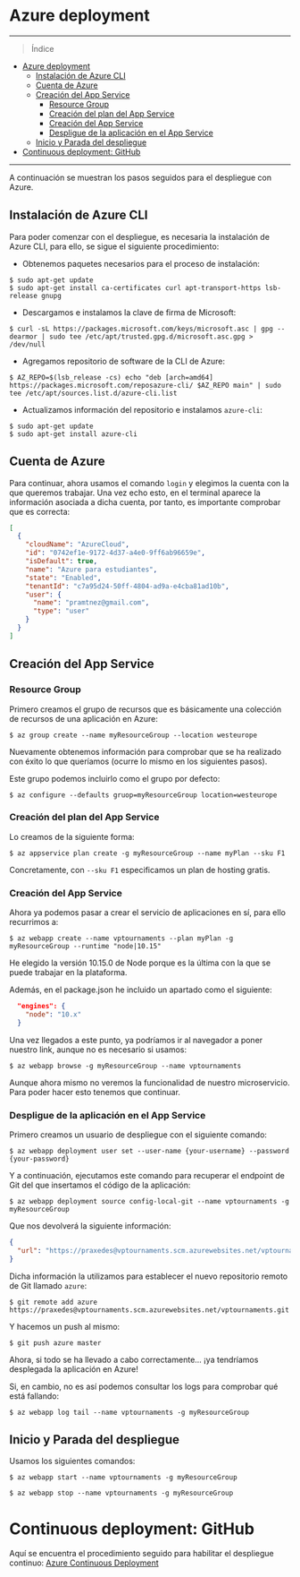 # Azure deployment

___________________________________

> Índice 

<!--ts-->
- [Azure deployment](#azure-deployment)
  - [Instalación de Azure CLI](#instalaci%c3%b3n-de-azure-cli)
  - [Cuenta de Azure](#cuenta-de-azure)
  - [Creación del App Service](#creaci%c3%b3n-del-app-service)
    - [Resource Group](#resource-group)
    - [Creación del plan del App Service](#creaci%c3%b3n-del-plan-del-app-service)
    - [Creación del App Service](#creaci%c3%b3n-del-app-service-1)
    - [Despligue de la aplicación en el App Service](#despligue-de-la-aplicaci%c3%b3n-en-el-app-service)
  - [Inicio y Parada del despliegue](#inicio-y-parada-del-despliegue)
- [Continuous deployment: GitHub](#continuous-deployment-github)
<!--te-->

__________________________________________

A continuación se muestran los pasos seguidos para el despliegue con Azure.

## Instalación de Azure CLI

<a name="instalacion"></a>


Para poder comenzar con el despliegue, es necesaria la instalación de Azure CLI, para ello, se sigue el siguiente procedimiento:

- Obtenemos paquetes necesarios para el proceso de instalación:
```shell
$ sudo apt-get update
$ sudo apt-get install ca-certificates curl apt-transport-https lsb-release gnupg
```  
- Descargamos e instalamos la clave de firma de Microsoft:  
```shell
$ curl -sL https://packages.microsoft.com/keys/microsoft.asc | gpg --dearmor | sudo tee /etc/apt/trusted.gpg.d/microsoft.asc.gpg > /dev/null
```
- Agregamos repositorio de software de la CLI de Azure:
```shell
$ AZ_REPO=$(lsb_release -cs) echo "deb [arch=amd64] https://packages.microsoft.com/reposazure-cli/ $AZ_REPO main" | sudo tee /etc/apt/sources.list.d/azure-cli.list
```
- Actualizamos información del repositorio e instalamos ```azure-cli```:
```shell
$ sudo apt-get update
$ sudo apt-get install azure-cli
```

## Cuenta de Azure

<a name="cuenta"></a>


Para continuar, ahora usamos el comando ```login``` y elegimos la cuenta con la que queremos trabajar. Una vez echo esto, en el terminal aparece la información asociada a dicha cuenta, por tanto, es importante comprobar que es correcta:
```JSON
[
  {
    "cloudName": "AzureCloud",
    "id": "0742ef1e-9172-4d37-a4e0-9ff6ab96659e",
    "isDefault": true,
    "name": "Azure para estudiantes",
    "state": "Enabled",
    "tenantId": "c7a95d24-50ff-4804-ad9a-e4cba81ad10b",
    "user": {
      "name": "pramtnez@gmail.com",
      "type": "user"
    }
  }
]
```


## Creación del App Service

<a name="appserv"></a>


### Resource Group

<a name="g"></a>


Primero creamos el grupo de recursos que es básicamente una colección de recursos de una aplicación en Azure:

```shell
$ az group create --name myResourceGroup --location westeurope
```

Nuevamente obtenemos información para comprobar que se ha realizado con éxito lo que queríamos (ocurre lo mismo en los siguientes pasos).

Este grupo podemos incluirlo como el grupo por defecto:

```shell
$ az configure --defaults gruop=myResourceGroup location=westeurope
```

### Creación del plan del App Service

<a name="p"></a>


Lo creamos de la siguiente forma:

```shell
$ az appservice plan create -g myResourceGroup --name myPlan --sku F1
```

Concretamente, con ```--sku F1``` especificamos un plan de hosting gratis.

### Creación del App Service

<a name="ap"></a>


Ahora ya podemos pasar a crear el servicio de aplicaciones en sí, para ello recurrimos a:

```shell
$ az webapp create --name vptournaments --plan myPlan -g myResourceGroup --runtime "node|10.15"
```

He elegido la versión 10.15.0 de Node porque es la última con la que se puede trabajar en la plataforma.

Además, en el package.json he incluido un apartado como el siguiente:

```JSON
  "engines": {
    "node": "10.x"
  }
```

Una vez llegados a este punto, ya podríamos ir al navegador a poner nuestro link, aunque no es necesario si usamos:

```shell
$ az webapp browse -g myResourceGroup --name vptournaments
```

Aunque ahora mismo no veremos la funcionalidad de nuestro microservicio. Para poder hacer esto tenemos que continuar.

### Despligue de la aplicación en el App Service

<a name="deploy"></a>

Primero creamos un usuario de despliegue con el siguiente comando:
```shell
$ az webapp deployment user set --user-name {your-username} --password {your-password}
```

Y a continuación, ejecutamos este comando para recuperar el endpoint de Git del que insertamos el código de la aplicación:

```shell
$ az webapp deployment source config-local-git --name vptournaments -g myResourceGroup
```

Que nos devolverá la siguiente información:

```JSON
{
  "url": "https://praxedes@vptournaments.scm.azurewebsites.net/vptournaments.git"
}
```

Dicha información la utilizamos para establecer el nuevo repositorio remoto de Git llamado ```azure```:

```shell
$ git remote add azure https://praxedes@vptournaments.scm.azurewebsites.net/vptournaments.git
```

Y hacemos un push al mismo:

```shell
$ git push azure master
```

Ahora, si todo se ha llevado a cabo correctamente... ¡ya tendríamos desplegada la aplicación en Azure!

Si, en cambio, no es así podemos consultar los logs para comprobar qué está fallando:

```shell
$ az webapp log tail --name vptournaments -g myResourceGroup
```

## Inicio y Parada del despliegue

<a name="init"></a>


Usamos los siguientes comandos:

```shell
$ az webapp start --name vptournaments -g myResourceGroup

$ az webapp stop --name vptournaments -g myResourceGroup
```

# Continuous deployment: GitHub

<a name="git"></a>


Aquí se encuentra el procedimiento seguido para habilitar el despliegue continuo: [Azure Continuous Deployment](https://github.com/pramartinez/IV_project/blob/master/docs/azure_continuous_deployment.md)